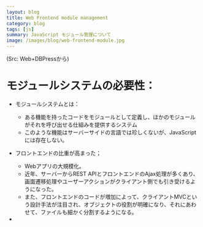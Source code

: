 ```yaml
---
layout: blog
title: Web Frontend module management
category: blog
tags: [js] 
summary: JavaScript モジュール管理について
image: /images/blog/web-frontend-module.jpg
---
```


(Src: Web+DBPressから)

# モジュールシステムの必要性：

* モジュールシステムとは：
  - ある機能を持ったコードをモジュールとして定義し、ほかのモジュールがそれを呼び出せる仕組みを提供するシステム
  - このような機能はサーバーサイドの言語では珍しくないが、JavaScriptには存在しない。

* フロントエンドの比重が高まった；
  - Webアプリの大規模化。
  - 近年、サーバーからREST APIとフロントエンドのAjax処理が多くあり、画面遷移処理やユーザーアクションがクライアント側でも引き受けるようになった。
  - また、フロントエンドのコードが増加によって、クライアントMVCという設計手法が注目され、オブジェクトの役割が明確になり、それにあわせて、ファイルも細かく分割するようになる。

* <script>による読み込み順序管理の限界
  - たくさん書かないとけいけないし、依存関係も考慮した読み込み順にする必要がある。
  - JavaScriptのNode.js野場合、CommonJSスタイルのrequireやmodule, exportsという仕組みがあります。
  - ブラウザでも、モジュール管理システムを利用して、管理することは可能。

# パッケージマネージャによる環境の準備

* パッケージマネージャPackage managerの準備 
  - Package managerとは：ソフトウェアのインストールやアップデート、バージョン管理を行っているソフトウェアです。

## npm - Node.jsのパッケージマネージャ

* npmとはNode.jsのパッケージマネージャ
  - Node.jsとはNode.jsはサーバー側で動作するJavaScriptであり、Web業界ではかなり注目されています。大量の処理に対応するために、ノンブロッキングI/Oというモデルを採用しています。
  

